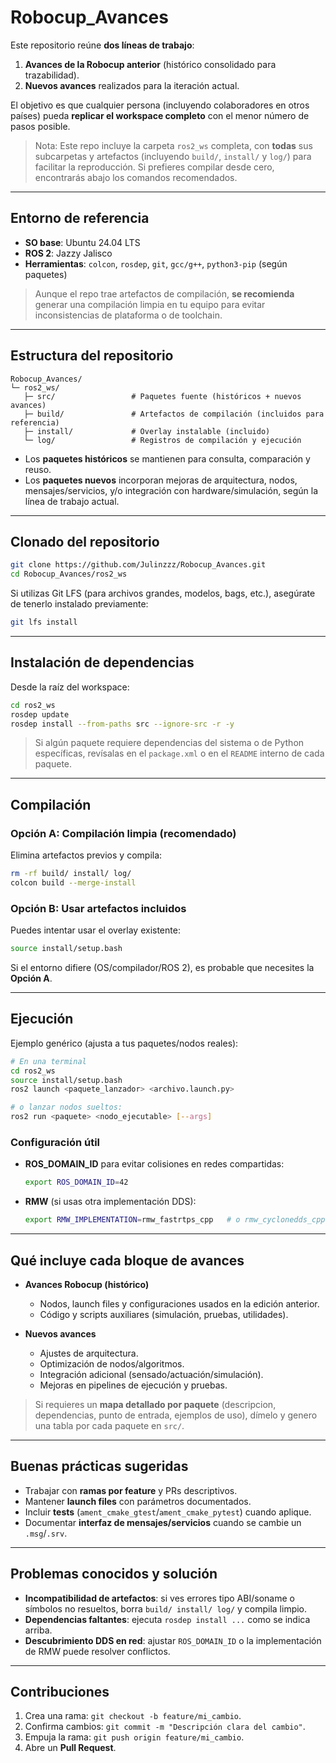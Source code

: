 # Robocup_Avances

Este repositorio reúne **dos líneas de trabajo**:

1. **Avances de la Robocup anterior** (histórico consolidado para trazabilidad).
2. **Nuevos avances** realizados para la iteración actual.

El objetivo es que cualquier persona (incluyendo colaboradores en otros países) pueda **replicar el workspace completo** con el menor número de pasos posible.

> Nota: Este repo incluye la carpeta `ros2_ws` completa, con **todas** sus subcarpetas y artefactos (incluyendo `build/`, `install/` y `log/`) para facilitar la reproducción. Si prefieres compilar desde cero, encontrarás abajo los comandos recomendados.

---

## Entorno de referencia

- **SO base**: Ubuntu 24.04 LTS  
- **ROS 2**: Jazzy Jalisco  
- **Herramientas**: `colcon`, `rosdep`, `git`, `gcc/g++`, `python3-pip` (según paquetes)

> Aunque el repo trae artefactos de compilación, **se recomienda** generar una compilación limpia en tu equipo para evitar inconsistencias de plataforma o de toolchain.

---

## Estructura del repositorio

```
Robocup_Avances/
└─ ros2_ws/
   ├─ src/                 # Paquetes fuente (históricos + nuevos avances)
   ├─ build/               # Artefactos de compilación (incluidos para referencia)
   ├─ install/             # Overlay instalable (incluido)
   └─ log/                 # Registros de compilación y ejecución
```

- Los **paquetes históricos** se mantienen para consulta, comparación y reuso.
- Los **paquetes nuevos** incorporan mejoras de arquitectura, nodos, mensajes/servicios, y/o integración con hardware/simulación, según la línea de trabajo actual.

---

## Clonado del repositorio

```bash
git clone https://github.com/Julinzzz/Robocup_Avances.git
cd Robocup_Avances/ros2_ws
```

Si utilizas Git LFS (para archivos grandes, modelos, bags, etc.), asegúrate de tenerlo instalado previamente:

```bash
git lfs install
```

---

## Instalación de dependencias

Desde la raíz del workspace:

```bash
cd ros2_ws
rosdep update
rosdep install --from-paths src --ignore-src -r -y
```

> Si algún paquete requiere dependencias del sistema o de Python específicas, revísalas en el `package.xml` o en el `README` interno de cada paquete.

---

## Compilación

### Opción A: Compilación limpia (recomendado)
Elimina artefactos previos y compila:

```bash
rm -rf build/ install/ log/
colcon build --merge-install
```

### Opción B: Usar artefactos incluidos
Puedes intentar usar el overlay existente:

```bash
source install/setup.bash
```

Si el entorno difiere (OS/compilador/ROS 2), es probable que necesites la **Opción A**.

---

## Ejecución

Ejemplo genérico (ajusta a tus paquetes/nodos reales):

```bash
# En una terminal
cd ros2_ws
source install/setup.bash
ros2 launch <paquete_lanzador> <archivo.launch.py>

# o lanzar nodos sueltos:
ros2 run <paquete> <nodo_ejecutable> [--args]
```

### Configuración útil
- **ROS_DOMAIN_ID** para evitar colisiones en redes compartidas:
  ```bash
  export ROS_DOMAIN_ID=42
  ```
- **RMW** (si usas otra implementación DDS):
  ```bash
  export RMW_IMPLEMENTATION=rmw_fastrtps_cpp   # o rmw_cyclonedds_cpp, etc.
  ```

---

## Qué incluye cada bloque de avances

- **Avances Robocup (histórico)**  
  - Nodos, launch files y configuraciones usados en la edición anterior.  
  - Código y scripts auxiliares (simulación, pruebas, utilidades).

- **Nuevos avances**  
  - Ajustes de arquitectura.  
  - Optimización de nodos/algoritmos.  
  - Integración adicional (sensado/actuación/simulación).  
  - Mejoras en pipelines de ejecución y pruebas.

> Si requieres un **mapa detallado por paquete** (descripcion, dependencias, punto de entrada, ejemplos de uso), dímelo y genero una tabla por cada paquete en `src/`.

---

## Buenas prácticas sugeridas

- Trabajar con **ramas por feature** y PRs descriptivos.  
- Mantener **launch files** con parámetros documentados.  
- Incluir **tests** (`ament_cmake_gtest`/`ament_cmake_pytest`) cuando aplique.  
- Documentar **interfaz de mensajes/servicios** cuando se cambie un `.msg`/`.srv`.  

---

## Problemas conocidos y solución

- **Incompatibilidad de artefactos**: si ves errores tipo ABI/soname o símbolos no resueltos, borra `build/ install/ log/` y compila limpio.  
- **Dependencias faltantes**: ejecuta `rosdep install ...` como se indica arriba.  
- **Descubrimiento DDS en red**: ajustar `ROS_DOMAIN_ID` o la implementación de RMW puede resolver conflictos.

---

## Contribuciones

1. Crea una rama: `git checkout -b feature/mi_cambio`.
2. Confirma cambios: `git commit -m "Descripción clara del cambio"`.
3. Empuja la rama: `git push origin feature/mi_cambio`.
4. Abre un **Pull Request**.
